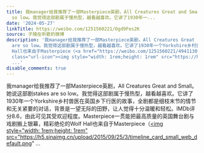 ```yaml
---
title: 我manager给我推荐了一部Masterpiece英剧，All Creatures Great and Small。她说这部剧stakes are
  so low。我觉得这部剧属于慢热型，越看越喜欢。它讲了1930年一...
date: '2024-05-27'
linkTitle: https://weibo.com/1251560221/Ogd9Fes2K
source: 子陵在听歌的微博
description: '我manager给我推荐了一部Masterpiece英剧，All Creatures Great and Small。她说这部剧stakes
  are so low。我觉得这部剧属于慢热型，越看越喜欢。它讲了1930年一个Yorkshire乡村兽医在英国乡下行医的故事，全剧都是细枝末节的情节和无关紧要的对话，背景是一望无际的田野，让人觉得十分温暖和轻松。IMDb评分8.6，由此可见其受欢迎程度。Masterpiece一贯能把最高质量的英国舞台剧与戏剧搬上银幕，精彩绝伦的Wolf
  Hall也来自于Masterpiece（<a href="https://weibo.com/1251560221/4941130841984458" data-hide=""><span
  class="url-icon"><img style="width: 1rem;height: 1rem" src="https://h5.sinaimg.cn/upload/2015/09/25/3/timeline_card_small_web_default.png"
  ...'
disable_comments: true
---
```

我manager给我推荐了一部Masterpiece英剧，All Creatures Great and Small。她说这部剧stakes are so low。我觉得这部剧属于慢热型，越看越喜欢。它讲了1930年一个Yorkshire乡村兽医在英国乡下行医的故事，全剧都是细枝末节的情节和无关紧要的对话，背景是一望无际的田野，让人觉得十分温暖和轻松。IMDb评分8.6，由此可见其受欢迎程度。Masterpiece一贯能把最高质量的英国舞台剧与戏剧搬上银幕，精彩绝伦的Wolf Hall也来自于Masterpiece（<a href="https://weibo.com/1251560221/4941130841984458" data-hide=""><span class="url-icon"><img style="width: 1rem;height: 1rem" src="https://h5.sinaimg.cn/upload/2015/09/25/3/timeline_card_small_web_default.png" ...